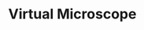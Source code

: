 ---
hackday: 09-cardiff
links:
- website: http://virtualmicroscope.readthedocs.org
summary: 'VirtualMicroscope is a Python/Django application to view, navigate and annotate
  very high-resolution images.

  It was created at New York University School of Medicine for viewing medical slides
  for teaching and research purposes, where it has proved very successful, but in
  the basic principle is suitable for exploring any high-resolution images - from
  astronomy, museum collections, specialised photographic applications and so on.

  The application makes use of image tiling (and specifically, Google Maps''s implementation
  of this, though other tiling systems could be used) to make it possible to view
  and zoom into images tens or even hundreds of GB in size.

  In medicine and science, a virtual microscope relieves pressure on laboratories
  and equipment, and makes it possible to to collaborate remotely - without needing
  to transport precious slides or colleagues.

  More generally, the technology simply makes it possible to view huge images.

  '
team:
- Aled Owen
- Daniele Procida
- Geraint Palmer
- James Tancock
- '@krystofam'
- '@drvinceknight'
- '@fnstudio'
title: Virtual Microscope
---